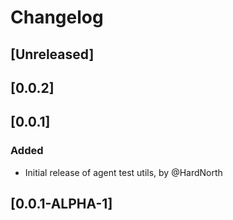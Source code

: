 # Changelog

## [Unreleased]

## [0.0.2]

## [0.0.1]
### Added
- Initial release of agent test utils, by @HardNorth

## [0.0.1-ALPHA-1]
